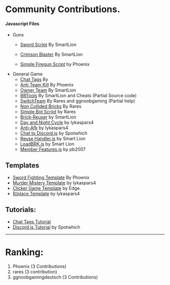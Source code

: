 
# Community Contributions.

#### Javascript Files
- Guns
  - [Sword Script](https://github.com/Brick-Hill-Developers/Community-Resources/blob/master/Weaponry/Sword.js) By SmartLion
  - [Crimson Blaster](https://github.com/Brick-Hill-Developers/Community-Resources/blob/master/Weaponry/Crimson%20Blaster.js) By SmartLion

  - [Simple Firegun Script](https://github.com/Brick-Hill-Developers/Community-Resources/blob/master/Weaponry/Simple%20Gun.js) by Phoenix
- General Game
  - [Chat Tags](https://github.com/Brick-Hill-Developers/Community-Resources/blob/master/General%20Game%20Scripts/Chat%20Tags.js) By 
  - [Anti Team Kill](https://github.com/Brick-Hill-Developers/Community-Resources/blob/master/General%20Game%20Scripts/%5BWIP%5D%20Anti-Team%20Kill.js) By Phoenix
  - [Owner Team](https://github.com/Brick-Hill-Developers/Community-Resources/blob/master/General%20Game%20Scripts/OwnerTeam.js) By SmartLion
  - [BBTools](https://github.com/Brick-Hill-Developers/Community-Resources/blob/master/General%20Game%20Scripts/BBTools.js) By SmartLion and Cheats (Partial Source code)
  - [SwitchTeam](https://github.com/Brick-Hill-Developers/Community-Resources/blob/master/General%20Game%20Scripts/TeamChangeScript.js) By Rares and ggnoobgaming (Partial help)
  - [Non Collided Bricks](https://github.com/Brick-Hill-Developers/Community-Resources/blob/master/General%20Game%20Scripts/NoCollideBricks.js) By Rares
  - [Simple Bot Script](https://github.com/Brick-Hill-Developers/Community-Resources/tree/master/General%20Game%20Scripts) by Rares
  - [Brick-Reuser](https://github.com/Brick-Hill-Developers/Community-Resources/blob/master/General%20Game%20Scripts/ReUseHandler.js) by SmartLion
  - [Day and Night Cycle](https://github.com/Brick-Hill-Developers/Community-Resources/blob/master/General%20Game%20Scripts/DayNight%20Cycle.js) by lykaspars4
  - [Anti-Afk](https://github.com/Brick-Hill-Developers/Community-Resources/blob/master/General%20Game%20Scripts/Anit-AFK.js) by lykaspars4
  - [Chat to Discord.js](https://github.com/Brick-Hill-Developers/Community-Resources/blob/85e39833b360ceaa7a1327e3a78786f2264e0fbf/General%20Game%20Scripts/Discord.js) by Spotwhich
  - [Reuse Handler.js](https://github.com/Brick-Hill-Developers/Community-Resources/blob/85e39833b360ceaa7a1327e3a78786f2264e0fbf/General%20Game%20Scripts/ReUseHandler.js) by Smart Lion
  - [LoadBRK.js](https://github.com/Brick-Hill-Developers/Community-Resources/blob/master/General%20Game%20Scripts/LoadBrk.js) by Smart Lion
  - [Member Features.js](https://github.com/Brick-Hill-Developers/Community-Resources/blob/master/General%20Game%20Scripts/memberfeatures.js) by pb2007
 




## Templates


- [Sword Fighting Template](https://github.com/Brick-Hill-Developers/Sword-Fighting-Arena) By Phoenix
- [Murder Mistery Template](https://github.com/Brick-Hill-Developers/Community-Resources/blob/master/Templates/Murder%20Mystery.js) by lykaspars4
- [Clicker Game Template](https://github.com/Core-commits/Click_Template) by Edge.
- [R/place Template](https://github.com/Brick-Hill-Developers/Community-Resources/blob/master/Templates/Place.js) by lykaspars4

## Tutorials:
- [Chat Tags Tutorial](https://github.com/Brick-Hill-Developers/Community-Resources/blob/master/General%20Game%20Scripts/Chat%20Tags%20Tutorial.md)
- [Discord.js Tutorial](https://github.com/Brick-Hill-Developers/Community-Resources/blob/85e39833b360ceaa7a1327e3a78786f2264e0fbf/General%20Game%20Scripts/Discord.md) by Spotwhich

---
# Ranking:
1. Phoenix (3 Contributions)
2. rares (3 contribution)
2. ggnoobgamingdeutsch (3 Contributions)

